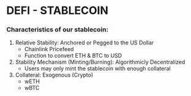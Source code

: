 # DEFI - STABLECOIN
### Characteristics of our stablecoin:
1. Relative Stability: Anchored or Pegged to the US Dollar
   - Chainlink Pricefeed
   - Function to convert ETH & BTC to USD
2. Stability Mechanism (Minting/Burning): Algorithmicly Decentralized
   - Users may only mint the stablecoin with enough collateral
3. Collateral: Exogenous (Crypto)
   - wETH
   - wBTC
